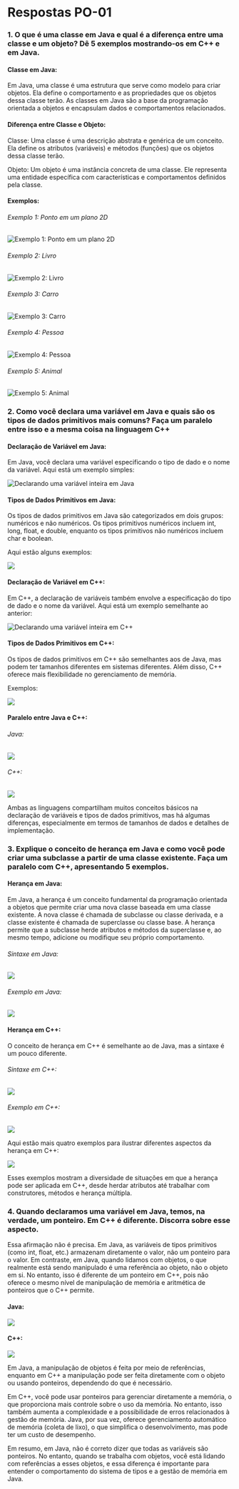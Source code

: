 # Respostas PO-01

### 1. O que é uma classe em Java e qual é a diferença entre uma classe e um objeto? Dê 5 exemplos mostrando-os em C++ e em Java. 

#### **Classe em Java:**

Em Java, uma classe é uma estrutura que serve como modelo para criar objetos. Ela define o comportamento e as propriedades que os objetos dessa classe terão. As classes em Java são a base da programação orientada a objetos e encapsulam dados e comportamentos relacionados.

#### **Diferença entre Classe e Objeto:**

Classe: Uma classe é uma descrição abstrata e genérica de um conceito. Ela define os atributos (variáveis) e métodos (funções) que os objetos dessa classe terão.

Objeto: Um objeto é uma instância concreta de uma classe. Ele representa uma entidade específica com características e comportamentos definidos pela classe.

#### **Exemplos:**

###### Exemplo 1: Ponto em um plano 2D

![Exemplo 1: Ponto em um plano 2D](Images/Captura%20de%20tela%202023-12-13%20101000.png)

###### Exemplo 2: Livro

![Exemplo 2: Livro](Images/Captura%20de%20tela%202023-12-13%20101404.png)

###### Exemplo 3: Carro

![Exemplo 3: Carro](Images/Captura%20de%20tela%202023-12-13%20101544.png)

###### Exemplo 4: Pessoa

![Exemplo 4: Pessoa](Images/Captura%20de%20tela%202023-12-13%20101705.png)

###### Exemplo 5: Animal

![Exemplo 5: Animal](Images/Captura%20de%20tela%202023-12-13%20101755.png)

### 2. Como você declara uma variável em Java e quais são os tipos de dados primitivos mais comuns? Faça um paralelo entre isso e a mesma coisa na linguagem C++

#### **Declaração de Variável em Java:**

Em Java, você declara uma variável especificando o tipo de dado e o nome da variável. Aqui está um exemplo simples:

![Declarando uma variável inteira em Java](Images/Captura%20de%20tela%202023-12-13%20102301.png)

#### **Tipos de Dados Primitivos em Java:**

Os tipos de dados primitivos em Java são categorizados em dois grupos: numéricos e não numéricos. Os tipos primitivos numéricos incluem int, long, float, e double, enquanto os tipos primitivos não numéricos incluem char e boolean.

Aqui estão alguns exemplos:

![](Images/Captura%20de%20tela%202023-12-13%20102448.png)

#### **Declaração de Variável em C++:**

Em C++, a declaração de variáveis também envolve a especificação do tipo de dado e o nome da variável. Aqui está um exemplo semelhante ao anterior:

![Declarando uma variável inteira em C++](Images/Captura%20de%20tela%202023-12-13%20102613.png)

#### **Tipos de Dados Primitivos em C++:**

Os tipos de dados primitivos em C++ são semelhantes aos de Java, mas podem ter tamanhos diferentes em sistemas diferentes. Além disso, C++ oferece mais flexibilidade no gerenciamento de memória.

Exemplos:

![](Images/Captura%20de%20tela%202023-12-13%20102733.png)

#### **Paralelo entre Java e C++:**

###### Java:

![](Images/Captura%20de%20tela%202023-12-13%20103006.png)

###### C++:

![](Images/Captura%20de%20tela%202023-12-13%20103053.png)

Ambas as linguagens compartilham muitos conceitos básicos na declaração de variáveis e tipos de dados primitivos, mas há algumas diferenças, especialmente em termos de tamanhos de dados e detalhes de implementação.

### 3. Explique o conceito de herança em Java e como você pode criar uma subclasse a partir de uma classe existente. Faça um paralelo com C++, apresentando 5 exemplos.

#### **Herança em Java:**

Em Java, a herança é um conceito fundamental da programação orientada a objetos que permite criar uma nova classe baseada em uma classe existente. A nova classe é chamada de subclasse ou classe derivada, e a classe existente é chamada de superclasse ou classe base. A herança permite que a subclasse herde atributos e métodos da superclasse e, ao mesmo tempo, adicione ou modifique seu próprio comportamento.

###### Sintaxe em Java:

![](Images/Captura%20de%20tela%202023-12-15%20043636.png)

###### Exemplo em Java:

![](Images/Captura%20de%20tela%202023-12-15%20043748.png)

#### **Herança em C++:**

O conceito de herança em C++ é semelhante ao de Java, mas a sintaxe é um pouco diferente.

###### Sintaxe em C++:

![](Images/Captura%20de%20tela%202023-12-15%20044024.png)

###### Exemplo em C++:

![](Images/Captura%20de%20tela%202023-12-15%20044132.png)

Aqui estão mais quatro exemplos para ilustrar diferentes aspectos da herança em C++:

![](Images/Captura%20de%20tela%202023-12-15%20044344.png)

Esses exemplos mostram a diversidade de situações em que a herança pode ser aplicada em C++, desde herdar atributos até trabalhar com construtores, métodos e herança múltipla.

### 4. Quando declaramos uma variável em Java, temos, na verdade, um ponteiro. Em C++ é diferente. Discorra sobre esse aspecto.

Essa afirmação não é precisa. Em Java, as variáveis de tipos primitivos (como int, float, etc.) armazenam diretamente o valor, não um ponteiro para o valor. Em contraste, em Java, quando lidamos com objetos, o que realmente está sendo manipulado é uma referência ao objeto, não o objeto em si. No entanto, isso é diferente de um ponteiro em C++, pois não oferece o mesmo nível de manipulação de memória e aritmética de ponteiros que o C++ permite.

#### **Java:**

![](Images/Captura%20de%20tela%202023-12-15%20045251.png)

#### **C++:**

![](Images/Captura%20de%20tela%202023-12-15%20045450.png)

Em Java, a manipulação de objetos é feita por meio de referências, enquanto em C++ a manipulação pode ser feita diretamente com o objeto ou usando ponteiros, dependendo do que é necessário.

Em C++, você pode usar ponteiros para gerenciar diretamente a memória, o que proporciona mais controle sobre o uso da memória. No entanto, isso também aumenta a complexidade e a possibilidade de erros relacionados à gestão de memória. Java, por sua vez, oferece gerenciamento automático de memória (coleta de lixo), o que simplifica o desenvolvimento, mas pode ter um custo de desempenho.

Em resumo, em Java, não é correto dizer que todas as variáveis são ponteiros. No entanto, quando se trabalha com objetos, você está lidando com referências a esses objetos, e essa diferença é importante para entender o comportamento do sistema de tipos e a gestão de memória em Java.